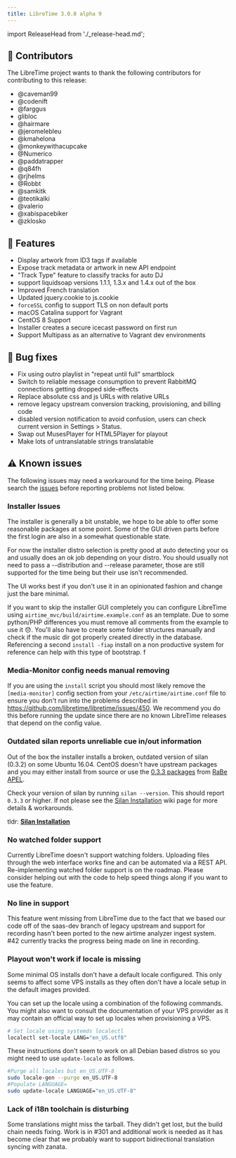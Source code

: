 ```yaml
---
title: LibreTime 3.0.0 alpha 9
---
```


import ReleaseHead from './\_release-head.md';

<ReleaseHead date="2021-01-05" version="3.0.0-alpha.9"/>

## :sparkling_heart: Contributors

The LibreTime project wants to thank the following contributors for contributing to this release:

- @caveman99
- @codenift
- @farggus
- glibloc
- @hairmare
- @jeromelebleu
- @kmahelona
- @monkeywithacupcake
- @Numerico
- @paddatrapper
- @q84fh
- @rjhelms
- @Robbt
- @samkitk
- @teotikalki
- @valerio
- @xabispacebiker
- @zklosko

## :rocket: Features

- Display artwork from ID3 tags if available
- Expose track metadata or artwork in new API endpoint
- "Track Type" feature to classify tracks for auto DJ
- support liquidsoap versions 1.1.1, 1.3.x and 1.4.x out of the box
- Improved French translation
- Updated jquery.cookie to js.cookie
- `forceSSL` config to support TLS on non default ports
- macOS Catalina support for Vagrant
- CentOS 8 Support
- Installer creates a secure icecast password on first run
- Support Multipass as an alternative to Vagrant dev environments

## :bug: Bug fixes

- Fix using outro playlist in "repeat until full" smartblock
- Switch to reliable message consumption to prevent RabbitMQ connections getting dropped side-effects
- Replace absolute css and js URLs with relative URLs
- remove legacy upstream conversion tracking, provisioning, and billing code
- disabled version notification to avoid confusion, users can check current version in Settings > Status.
- Swap out MusesPlayer for HTML5Player for playout
- Make lots of untranslatable strings translatable

## :warning: Known issues

The following issues may need a workaround for the time being. Please search the [issues](https://github.com/libretime/libretime/issues) before reporting problems not listed below.

### Installer Issues

The installer is generally a bit unstable, we hope to be able to offer some reasonable packages at some point. Some of the GUI driven parts before the first login are also in a somewhat questionable state.

For now the installer distro selection is pretty good at auto detecting your os and usually does an ok job depending on your distro. You should usually not need to pass a --distribution and --release parameter, those are still supported for the time being but their use isn't recommended.

The UI works best if you don't use it in an opinionated fashion and change just the bare minimal.

If you want to skip the installer GUI completely you can configure LibreTime using `airtime_mvc/build/airtime.example.conf` as an template. Due to some python/PHP differences you must remove all comments from the example to use it 😞. You'll also have to create some folder structures manually and check if the music dir got properly created directly in the database. Referencing a second `install -fiap` install on a non productive system for reference can help with this type of bootstrap.
f

### Media-Monitor config needs manual removing

If you are using the `install` script you should most likely remove the `[media-monitor]` config section from your `/etc/airtime/airtime.conf` file to ensure you don't run into the problems described in
https://github.com/libretime/libretime/issues/450. We recommend you do this before running the update since there are no known LibreTime releases that depend on the config value.

### Outdated silan reports unreliable cue in/out information

Out of the box the installer installs a broken, outdated version of silan (0.3.2) on some Ubuntu 16.04. CentOS doesn't have upstream packages and you may either install from source or use the [0.3.3 packages](https://github.com/radiorabe/centos-rpm-silan) from [RaBe APEL](https://build.opensuse.org/project/show/home:radiorabe:audio).

Check your version of silan by running `silan --version`. This should report `0.3.3` or higher. If not please see the [Silan Installation](https://github.com/libretime/libretime/wiki/Silan-Installation) wiki page for more details & workarounds.

tldr: **[Silan Installation](https://github.com/libretime/libretime/wiki/Silan-Installation)**

### No watched folder support

Currently LibreTime doesn't support watching folders. Uploading files through the web interface works fine and can be automated via a REST API. Re-implementing watched folder support is on the roadmap. Please consider helping out with the code to help speed things along if you want to use the feature.

### No line in support

This feature went missing from LibreTime due to the fact that we based our code off of the saas-dev branch of legacy upstream and support for recording hasn't been ported to the new airtime analyzer ingest system. #42 currently tracks the progress being made on line in recording.

### Playout won't work if locale is missing

Some minimal OS installs don't have a default locale configured. This only seems to affect some VPS installs as they often don't have a locale setup in the default images provided.

You can set up the locale using a combination of the following commands. You might also want to consult the documentation of your VPS provider as it may contain an official way to set up locales when provisioning a VPS.

```bash
# Set locale using systemds localectl
localectl set-locale LANG="en_US.utf8"
```

These instructions don't seem to work on all Debian based distros so you might need to use `update-locale` as follows.

```bash
#Purge all locales but en_US.UTF-8
sudo locale-gen --purge en_US.UTF-8
#Populate LANGUAGE=
sudo update-locale LANGUAGE="en_US.UTF-8"
```

### Lack of i18n toolchain is disturbing

Some translations might miss the tarball. They didn't get lost, but the build chain needs fixing. Work is in #301 and additional work is needed as it has become clear that we probably want to support bidirectional translation syncing with zanata.
